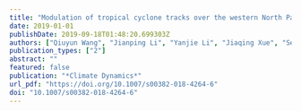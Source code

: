 ```yaml
---
title: "Modulation of tropical cyclone tracks over the western North Pacific by intra-seasonal Indo-western Pacific convection oscillation during the boreal extended summer"
date: 2019-01-01
publishDate: 2019-09-18T01:48:20.699303Z
authors: ["Qiuyun Wang", "Jianping Li", "Yanjie Li", "Jiaqing Xue", "Sen Zhao", "Yidan Xu", "Yuehong Wang", "Yazhou Zhang", "Di Dong", "Jingwen Zhang"]
publication_types: ["2"]
abstract: ""
featured: false
publication: "*Climate Dynamics*"
url_pdf: "https://doi.org/10.1007/s00382-018-4264-6"
doi: "10.1007/s00382-018-4264-6"
---
```


